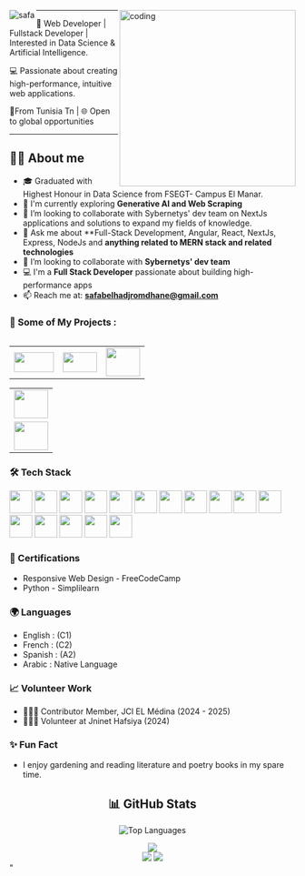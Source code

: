 <p>
<a >
<img src="https://readme-typing-svg.herokuapp.com/?font=Caveat&size=36&color=986960&center=true&vCenter=true&lines=Hi+%2C+I%27m+Safa+Belhadj+Romdhane;💻+I%27m+a+Full+stack+developer;" align="left" alt="safa" />
</a>
    <a> <img align="right" alt="coding" width="310" src="https://media.tenor.com/IF2JdxzmyN4AAAAj/coding-girl.gif"></a>
</p>




























----------------------------------------------------------------------------------------------------------------------------------------------------------------------------------------------------------------------------------------------------------------------------
  

🚀 Web Developer | Fullstack Developer | Interested in Data Science & Artificial Intelligence.

💻 Passionate about creating high-performance, intuitive web applications.

📍From  Tunisia Tn | 🌐 Open to global opportunities 


----------------------------------------------------------------------------------------
  👧🏽 About me
----------------------------------------------------------------------------------------

- 🎓 Graduated with Highest Honour in Data Science from FSEGT- Campus El Manar.
- 🌱 I'm currently exploring **Generative AI and Web Scraping**
-  👯 I’m looking to collaborate with Sybernetys' dev team on NextJs applications and solutions to expand my fields of knowledge.
- 💬 Ask me about **Full-Stack Development, Angular, React, NextJs, Express, NodeJs and **anything related to MERN stack and related technologies**
- 👯 I’m looking to collaborate with **Sybernetys' dev team**
- 💻 I'm a **Full Stack Developer** passionate about building high-performance apps
- 📫 Reach me at: **safabelhadjromdhane@gmail.com**



### 🚀 Some of My Projects :




<table style="width:100%" align="left">
  
  <tr>
     
   <td colspan="6" align="left"> 
    <a href="https://https://www.ikonoklass.fr/" onclick="window.open(this.href, '_blank'); return false;">
       <img src="https://www.ikonoklass.fr/assets/icons/logo1.webp" width="70"  height="35"/>
    </a>
        
  </td>

 <td colspan="6" align="left">
  
  <a href="https://facilitys-international.fr/" onclick="window.open(this.href, '_blank'); return false;">
          
  <img src="https://facilitys-international.fr/assets/icons/logo-facilitys.webp" width="60"  height="35"/>
         
 </a>
 
 </td>

  
  
  <td colspan="6" align="left"> 
  
   <a href="https://www.architectis.fr/" onclick="window.open(this.href, '_blank'); return false;">
           
   <img src="https://www.architectis.fr//assets/icons/logo-architectis.webp" width="60"  height="50"/>
    
       
   </a>
  </td>




  </tr> 
 
  </table>






<p align=center>
 <table style="width:100% align="right">
  <tr colspan="6" align="right">
   <td>
    
 <a href="https://www.architectis.fr/" onclick="window.open(this.href, '_blank'); return false;">
           
   <img src="https://www.architectis.fr//assets/icons/logo-architectis.webp" width="60"  height="50"/>
   </td>
  </tr>
   <tr colspan="6" align="right">
   <td>
    
 <a href="https://www.architectis.fr/" onclick="window.open(this.href, '_blank'); return false;">
           
   <img src="https://www.architectis.fr//assets/icons/logo-architectis.webp" width="60"  height="50"/>
   </td>
  </tr>
 </table>
</p>


  

### 🛠️ Tech Stack

<p align="left">



 
  <img src="https://cdn.jsdelivr.net/gh/devicons/devicon/icons/angular/angular-original.svg" width="40" />
  <img src="https://cdn.jsdelivr.net/gh/devicons/devicon/icons/nextjs/nextjs-original.svg" width="40"/>
  
  <img src="https://cdn.jsdelivr.net/gh/devicons/devicon/icons/react/react-original.svg" width="40"/>
  <img src="https://cdn.jsdelivr.net/gh/devicons/devicon/icons/nodejs/nodejs-original.svg" width="40"/>
  
  <img src="https://cdn.jsdelivr.net/gh/devicons/devicon/icons/javascript/javascript-original.svg" width="40"/>
  <img src="https://cdn.jsdelivr.net/gh/devicons/devicon/icons/typescript/typescript-original.svg" width="40"/>
  
  <img src="https://cdn.jsdelivr.net/gh/devicons/devicon/icons/tailwindcss/tailwindcss-original.svg" width="40" />
  <img src="https://cdn.jsdelivr.net/gh/devicons/devicon/icons/bootstrap/bootstrap-original.svg" width="40" />
  
  <img src="https://cdn.jsdelivr.net/gh/devicons/devicon/icons/figma/figma-original.svg" width="40"/>
  <img src="https://cdn.jsdelivr.net/gh/devicons/devicon/icons/postman/postman-original.svg" width="40"/>
  
  <img src="https://cdn.jsdelivr.net/gh/devicons/devicon/icons/mongodb/mongodb-original.svg" width="40"/>
  <img src="https://cdn.jsdelivr.net/gh/devicons/devicon/icons/mysql/mysql-original.svg" width="40" />
  
  <img src="https://cdn.jsdelivr.net/gh/devicons/devicon/icons/postgresql/postgresql-original.svg" width="40" />
  <img src="https://cdn.jsdelivr.net/gh/devicons/devicon/icons/express/express-original.svg" width="40"/>
  
  <img src="https://cdn.jsdelivr.net/gh/devicons/devicon/icons/html5/html5-original.svg" width="40"/>
  <img src="https://cdn.jsdelivr.net/gh/devicons/devicon/icons/css3/css3-original.svg" width="40"/>
  <!-- Add more icons as needed -->




  
</p>

<p align="center">

  
  ### 📜 Certifications

  
 - Responsive Web Design - FreeCodeCamp
 - Python - Simplilearn




 ### 🌍 Languages


 -  English  : (C1)
 -  French  : (C2)
 -  Spanish : (A2)
 -  Arabic  : Native Language

    
  
  ### 📈 Volunteer Work


  - 🙋🏽‍♀️ Contributor Member, JCI EL Médina (2024 - 2025)
  - 🙋🏽‍♀️ Volunteer at Jninet Hafsiya (2024)



  
  ### ✨ Fun Fact

 
   * I enjoy gardening and reading literature and poetry books in my spare time.

</p>







<div class="flex flex-cols-2" align="center">
 
 
 ## 📊 GitHub Stats



  ![Top Languages](https://github-readme-stats.vercel.app/api/top-langs/?username=safabelhadjromdhane&layout=compact&theme=radical)  
  <!-- GitHub Activity Graph -->

  <img src="https://github-profile-summary-cards.vercel.app/api/cards/profile-details?username=safabelhadjromdhane&theme=tokyonight" />



</div>
<div class="flex flex-cols-2" align="center">
    <!-- Stats card -->
 
  <img  src="https://github-readme-stats.vercel.app/api?username=safabelhadjromdhane&show_icons=true&theme=radical&hide_title=true" />

<!-- Contribution chart (radar-style) -->
  <img  src="https://github-readme-stats.vercel.app/api?username=safabelhadjromdhane&show_icons=true&hide=prs,issues,contribs&theme=tokyonight" />
</div>
"
